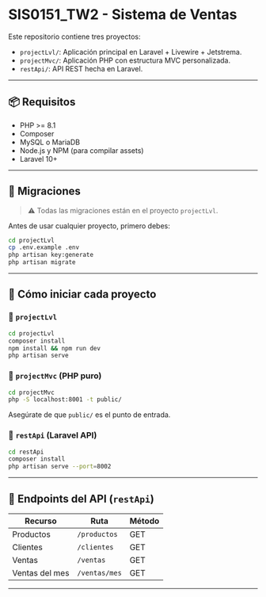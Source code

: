 
# SIS0151\_TW2 - Sistema de Ventas

Este repositorio contiene tres proyectos:

* `projectLvl/`: Aplicación principal en Laravel + Livewire + Jetstrema.
* `projectMvc/`: Aplicación PHP con estructura MVC personalizada.
* `restApi/`: API REST hecha en Laravel.

---

## 📦 Requisitos

* PHP >= 8.1
* Composer
* MySQL o MariaDB
* Node.js y NPM (para compilar assets)
* Laravel 10+

---

## 💄 Migraciones

> ⚠️ Todas las migraciones están en el proyecto `projectLvl`.

Antes de usar cualquier proyecto, primero debes:

```bash
cd projectLvl
cp .env.example .env
php artisan key:generate
php artisan migrate
```


---

## 🚀 Cómo iniciar cada proyecto

### 🔹 `projectLvl` 

```bash
cd projectLvl
composer install
npm install && npm run dev
php artisan serve
```

### 🔹 `projectMvc` (PHP puro)

```bash
cd projectMvc
php -S localhost:8001 -t public/
```

Asegúrate de que `public/` es el punto de entrada.

### 🔹 `restApi` (Laravel API)

```bash
cd restApi
composer install
php artisan serve --port=8002
```

---

## 📱 Endpoints del API (`restApi`)

| Recurso        | Ruta          | Método |
| -------------- | ------------- | ------ |
| Productos      | `/productos`  | GET    |
| Clientes       | `/clientes`   | GET    |
| Ventas         | `/ventas`     | GET    |
| Ventas del mes | `/ventas/mes` | GET    |

---


